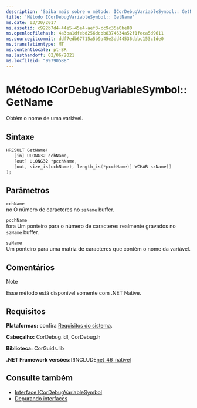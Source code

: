 ```yaml
---
description: 'Saiba mais sobre o método: ICorDebugVariableSymbol:: GetName'
title: 'Método ICorDebugVariableSymbol:: GetName'
ms.date: 03/30/2017
ms.assetid: c922b7d4-44e5-45e4-aef3-cc9c35a0be80
ms.openlocfilehash: 4a3ba1dfebd256dcbb8374634a52f1feca5d9611
ms.sourcegitcommit: ddf7edb67715a5b9a45e3dd44536dabc153c1de0
ms.translationtype: MT
ms.contentlocale: pt-BR
ms.lasthandoff: 02/06/2021
ms.locfileid: "99790588"
---
```

# <a name="icordebugvariablesymbolgetname-method"></a>Método ICorDebugVariableSymbol:: GetName

Obtém o nome de uma variável.  
  
## <a name="syntax"></a>Sintaxe  
  
```cpp  
HRESULT GetName(  
   [in] ULONG32 cchName,
   [out] ULONG32 *pcchName,
   [out, size_is(cchName), length_is(*pcchName)] WCHAR szName[]  
);  
```  
  
## <a name="parameters"></a>Parâmetros  

 `cchName`  
 no O número de caracteres no `szName` buffer.  
  
 `pcchName`  
 fora Um ponteiro para o número de caracteres realmente gravados no `szName` buffer.  
  
 `szName`  
 Um ponteiro para uma matriz de caracteres que contém o nome da variável.  
  
## <a name="remarks"></a>Comentários  
  
> [!NOTE]
> Esse método está disponível somente com .NET Native.  
  
## <a name="requirements"></a>Requisitos  

 **Plataformas:** confira [Requisitos do sistema](../../get-started/system-requirements.md).  
  
 **Cabeçalho:** CorDebug.idl, CorDebug.h  
  
 **Biblioteca:** CorGuids.lib  
  
 **.NET Framework versões:**[!INCLUDE[net_46_native](../../../../includes/net-46-native-md.md)]  
  
## <a name="see-also"></a>Consulte também

- [Interface ICorDebugVariableSymbol](icordebugvariablesymbol-interface.md)
- [Depurando interfaces](debugging-interfaces.md)
